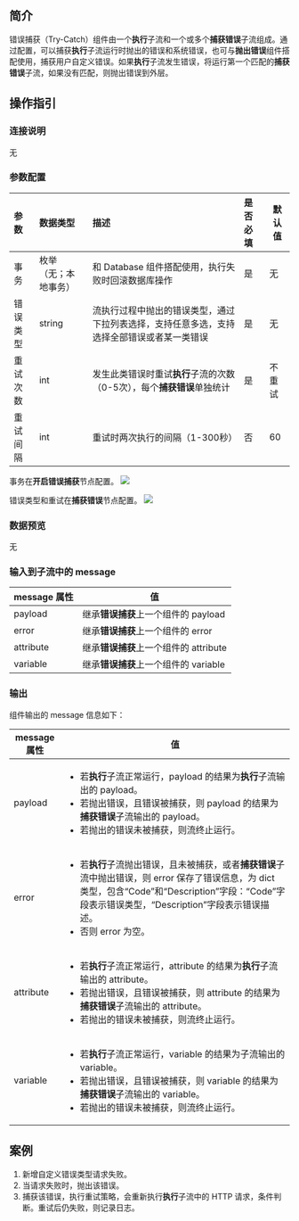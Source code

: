 ## 简介

错误捕获（Try-Catch）组件由一个**执行**子流和一个或多个**捕获错误**子流组成。通过配置，可以捕获**执行**子流运行时抛出的错误和系统错误，也可与**抛出错误**组件搭配使用，捕获用户自定义错误。如果**执行**子流发生错误，将运行第一个匹配的**捕获错误**子流，如果没有匹配，则抛出错误到外层。

## 操作指引

### 连接说明

无

### 参数配置

| 参数     | 数据类型             | 描述                                                         | 是否必填 | 默认值 |
| :------- | :------------------- | :----------------------------------------------------------- | :------- | ------ |
| 事务     | 枚举（无；本地事务） | 和 Database 组件搭配使用，执行失败时回滚数据库操作             | 是       | 无     |
| 错误类型 | string               | 流执行过程中抛出的错误类型，通过下拉列表选择，支持任意多选，支持选择全部错误或者某一类错误 | 是       | 无     |
| 重试次数 | int                  | 发生此类错误时重试**执行**子流的次数（0-5次），每个**捕获错误**单独统计 | 是       | 不重试 |
| 重试间隔 | int                  | 重试时两次执行的间隔（1-300秒）                              | 否       | 60     |


事务在**开启错误捕获**节点配置。
![](https://qcloudimg.tencent-cloud.cn/raw/eae301612ef6b85b1bfebd8b8219a5ef.jpg)

错误类型和重试在**捕获错误**节点配置。
![](https://qcloudimg.tencent-cloud.cn/raw/38da9a6e91c13851ff9df8cf36da99af.jpg)

### 数据预览

无

### 输入到子流中的 message

| message 属性 | 值                                      |
| ----------- | --------------------------------------- |
| payload     | 继承**错误捕获**上一个组件的 payload   |
| error       | 继承**错误捕获**上一个组件的 error     |
| attribute   | 继承**错误捕获**上一个组件的 attribute |
| variable    | 继承**错误捕获**上一个组件的 variable  |

### 输出

组件输出的 message 信息如下：

| message 属性 | 值                                                           |
| ----------- | ------------------------------------------------------------ |
| payload     | <ul><li>若**执行**子流正常运行，payload 的结果为**执行**子流输出的 payload。</li><li>若抛出错误，且错误被捕获，则 payload 的结果为**捕获错误**子流输出的 payload。</li><li>若抛出的错误未被捕获，则流终止运行。</li></ul> |
| error       | <ul><li>若**执行**子流抛出错误，且未被捕获，或者**捕获错误**子流中抛出错误，则 error 保存了错误信息，为 dict 类型，包含“Code”和“Description”字段：“Code”字段表示错误类型，“Description”字段表示错误描述。</li><li>否则 error 为空。</li></ul> |
| attribute   | <ul><li>若**执行**子流正常运行，attribute 的结果为**执行**子流输出的 attribute。</li><li>若抛出错误，且错误被捕获，则 attribute 的结果为**捕获错误**子流输出的 attribute。</li><li>若抛出的错误未被捕获，则流终止运行。</li></ul> |
| variable    | <ul><li>若**执行**子流正常运行，variable 的结果为子流输出的 variable。</li><li>若抛出错误，且错误被捕获，则 variable 的结果为**捕获错误**子流输出的 variable。</li><li>若抛出的错误未被捕获，则流终止运行。</li></ul> |

## 案例

1. 新增自定义错误类型请求失败。
2. 当请求失败时，抛出该错误。
3. 捕获该错误，执行重试策略，会重新执行**执行**子流中的 HTTP 请求，条件判断。重试后仍失败，则记录日志。

